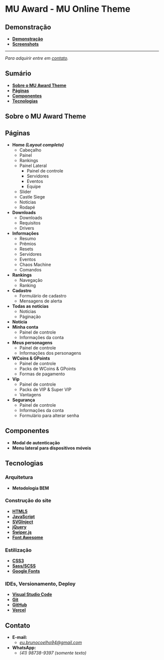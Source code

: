 # MU Award - MU Online Theme

## **Demonstração**
* [**Demonstração**](https://www.youtube.com/watch?v=6HEd3eaFXLI)
* [**Screenshots**](./screenshots/)

<hr />
<p><i>Para adquirir entre em <a href="#contato">contato</a>.</i></p>

## **Sumário**
* [**Sobre o MU Award Theme**](#sobre)
* [**Páginas**](#paginas)
* [**Componentes**](#componentes)
* [**Tecnologias**](#tecnologias)

<span id="sobre"></span>
## **Sobre o MU Award Theme**

<span id="paginas"></span>
## **Páginas**
* **Home *(Layout completo)***
    * Cabeçalho
    * Painel
    * Rankings
    * Painel Lateral
        * Painel de controle
        * Servidores
        * Eventos
        * Equipe
    * Slider
    * Castle Siege
    * Notícias
    * Rodapé
* **Downloads**
    * Downloads
    * Requisitos
    * Drivers
* **Informações**
    * Resumo
    * Prêmios
    * Resets
    * Servidores
    * Eventos
    * Chaos Machine
    * Comandos
* **Rankings**
    * Navegação
    * Ranking
* **Cadastro**
    * Formulário de cadastro
    * Mensagens de alerta
* **Todas as notícias**
    * Notícias
    * Páginação
* **Notícia**
* **Minha conta**
    * Painel de controle
    * Informações da conta
* **Meus personagens**
    * Painel de controle
    * Informações dos personagens
* **WCoins & GPoints**
    * Painel de controle
    * Packs de WCoins & GPoints
    * Formas de pagamento
* **Vip**
    * Painel de controle
    * Packs de VIP & Super VIP
    * Vantagens
* **Segurança**
    * Painel de controle
    * Informações da conta
    * Formulário para alterar senha

<span id="componentes"></span>
## **Componentes**
* **Modal de autenticação**
* **Menu lateral para dispositivos móveis**

<span id="tecnologias"></span>
## **Tecnologias**

### **Arquitetura**
* **Metodologia BEM**

### **Construção do site**
* [**HTML5**](https://developer.mozilla.org/pt-BR/docs/Web/HTML)
* [**JavaScript**](https://developer.mozilla.org/pt-BR/docs/Web/HTML)
* [**SVGInject**](https://github.com/iconfu/svg-inject)
* [**jQuery**](https://jquery.com)
* [**Swiper.js**](https://swiperjs.com)
* [**Font Awesome**](https://fontawesome.com)

### **Estilização**
* [**CSS3**](https://developer.mozilla.org/pt-BR/docs/Web/CSS)
* [**Sass/SCSS**](https://sass-lang.com)
* [**Google Fonts**](https://fonts.google.com)

### **IDEs, Versionamento, Deploy**
* [**Visual Studio Code**](https://code.visualstudio.com)
* [**Git**](https://git-scm.com)
* [**GitHub**](https://github.com)
* [**Vercel**](https://vercel.com)

<span id="contato"></span>
## **Contato**
* **E-mail:**
    * *eu.brunocoelho94@gmail.com*
* **WhatsApp:**
    * *(41) 98738-9397 (somente texto)*
